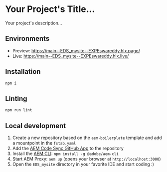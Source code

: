 # Your Project's Title...
Your project's description...

## Environments
- Preview: https://main--EDS_mysite--EXPEswareddy.hlx.page/
- Live: https://main--EDS_mysite--EXPEswareddy.hlx.live/

## Installation

```sh
npm i
```

## Linting

```sh
npm run lint
```

## Local development

1. Create a new repository based on the `aem-boilerplate` template and add a mountpoint in the `fstab.yaml`
1. Add the [AEM Code Sync GitHub App](https://github.com/apps/aem-code-sync) to the repository
1. Install the [AEM CLI](https://github.com/adobe/helix-cli): `npm install -g @adobe/aem-cli`
1. Start AEM Proxy: `aem up` (opens your browser at `http://localhost:3000`)
1. Open the `EDS_mysite` directory in your favorite IDE and start coding :)
